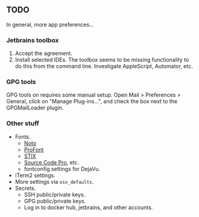 ## TODO

In general, more app preferences...

### Jetbrains toolbox

1. Accept the agreement.
1. Install selected IDEs. The toolbox seems to be missing functionality to do this from the command line. Investigate
   AppleScript, Automator, etc.

### GPG tools

GPG tools on requires some manual setup. Open Mail > Preferences > General, click on "Manage Plug-ins...",
and check the box next to the GPGMailLoader plugin.

### Other stuff

* Fonts.
    * [Noto](https://www.google.com/get/noto/)
    * [ProFont](https://tobiasjung.name/profont/)
    * [STIX](https://www.stixfonts.org/)
    * [Source Code Pro](https://github.com/adobe-fonts/source-code-pro), etc.
    * fontconfig settings for DejaVu.
* iTerm2 settings.
* More settings via `osx_defaults`.
* Secrets.
    * SSH public/private keys.
    * GPG public/private keys.
    * Log in to docker hub, jetbrains, and other accounts.
